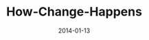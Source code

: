 ---
layout: music 
title: "How-Change-Happens"
series: "Power To Change"
date: 2014-01-13 
description: "Brian Tome talks about how change happens."
audio: "http://www.crossroads.net/players/media/hq/powertochange_02.mp3"
audio-duration: "42:45"
---